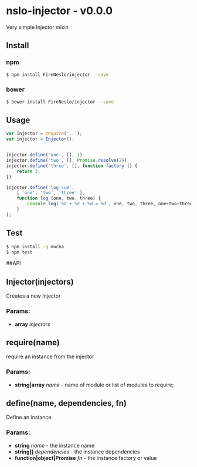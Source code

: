 nslo-injector - v0.0.0
===
Very simple Injector mixin
## Install
### npm
```bash
$ npm install FireNeslo/injector --save
```
### bower
```bash
$ bower install FireNeslo/injector --save
```
## Usage
```js
var Injector = require('..');
var injector = Injector();


injector.define('one', [], 1)
injector.define('two', [], Promise.resolve(2))
injector.define('three', [], function factory () {
	return 3;
})

injector.define('log sum', 
	[ 'one', 'two', 'three' ],
	function log (one, two, three) {
		console.log('%d + %d + %d = %d', one, two, three, one+two+three);
	}
);
```
## Test
```bash
$ npm install -g mocha
$ npm test
```
##API

<!-- Start /home/fireneslo/Dropbox/nslo/injector/index.js -->

## Injector(injectors)

Creates a new Injector

### Params: 

* **array** *injectors* 

## require(name)

require an instance from the injector

### Params: 

* **string|array** *name* - name of module or list of modules to require;

## define(name, dependencies, fn)

Define an instance

### Params: 

* **string** *name* - the instance name
* **string[]** *dependencies* - the instance dependencies
* **function|object|Promise** *fn* - the instance factory or value

<!-- End /home/fireneslo/Dropbox/nslo/injector/index.js -->

